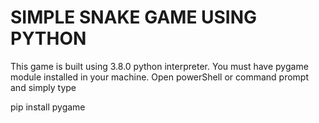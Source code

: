 # SIMPLE SNAKE GAME USING PYTHON 
This game is built using 3.8.0 python interpreter.
You must have pygame module installed in your machine.
Open powerShell or command prompt and simply type

pip install pygame 
